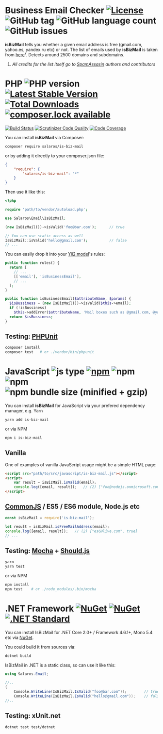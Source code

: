 Business Email Checker
[![License](https://poser.pugx.org/salaros/is-biz-mail/license)](https://packagist.org/packages/salaros/is-biz-mail)
![GitHub tag](https://img.shields.io/github/tag/salaros/is-biz-mail.svg)
![GitHub language count](https://img.shields.io/github/languages/count/salaros/is-biz-mail.svg)
![GitHub issues](https://img.shields.io/github/issues/salaros/is-biz-mail.svg)
===============================================================================

**isBizMail** tells you whether a given email address is free (gmail.com, yahoo.es, yandex.ru etc) or not.
The list of emails used by **isBizMail** is taken from [here](http://svn.apache.org/repos/asf/spamassassin/trunk/rules/20_freemail_domains.cf)¹.
Detects around 2500 domains and subdomains.

1) *All credits for the list itself go to [SpamAssasin](https://spamassassin.apache.org/) authors and contributors*

PHP
![PHP version](https://img.shields.io/badge/PHP%20version-5.4.+%20|%207.0+-blue.svg)
[![Latest Stable Version](https://poser.pugx.org/salaros/is-biz-mail/version)](https://packagist.org/packages/salaros/is-biz-mail)
[![Total Downloads](https://poser.pugx.org/salaros/is-biz-mail/downloads)](https://packagist.org/packages/salaros/is-biz-mail)
[![composer.lock available](https://poser.pugx.org/salaros/is-biz-mail/composerlock)](https://packagist.org/packages/salaros/is-biz-mail)
===============================================================================

[![Build Status](https://scrutinizer-ci.com/g/salaros/is-biz-mail/badges/build.png?b=master)](https://scrutinizer-ci.com/g/salaros/is-biz-mail/build-status/master)
[![Scrutinizer Code Quality](https://scrutinizer-ci.com/g/salaros/is-biz-mail/badges/quality-score.png?b=master)](https://scrutinizer-ci.com/g/salaros/is-biz-mail/?branch=master)
[![Code Coverage](https://scrutinizer-ci.com/g/salaros/is-biz-mail/badges/coverage.png?b=master)](https://scrutinizer-ci.com/g/salaros/is-biz-mail/?branch=master)

You can install **isBizMail** via Composer:

```bash
composer require salaros/is-biz-mail
```

or by adding it directly to your composer.json file:

```json
{
    "require": {
        "salaros/is-biz-mail": "*"
    }
}
```

Then use it like this:

```php
<?php

require 'path/to/vendor/autoload.php';

use Salaros\Email\IsBizMail;

(new IsBizMail())->isValid('foo@bar.com');      // true

// You can use static access as well
IsBizMail::isValid('hello@gmail.com');          // false
// ...
```

You can easily drop it into your [Yii2 model](https://www.yiiframework.com/doc/guide/2.0/en/input-validation#declaring-rules)'s rules:

```php
public function rules() {
  return [
    // ...
    [['email'], 'isBusinessEmail'],
    // ...
  ];
}

public function isBusinessEmail($attributeName, $params) {
  $isBussiness = (new IsBizMail())->isValid($this->email);
  if (!isBussiness)
    $this->addError($attributeName, 'Mail boxes such as @gmail.com, @yahoo.com etc are not allowed!');
  return $isBussiness;
}
```

## Testing: [PHPUnit](https://phpunit.de/)

```bash
composer install
composer test   # or ./vendor/bin/phpunit
```

JavaScript
![js type](https://img.shields.io/badge/type-Vanilla%20|%20CommonJS-589594.svg)
[![npm](https://img.shields.io/npm/v/is-biz-mail.svg)](https://www.npmjs.com/package/is-biz-mail)
![npm](https://img.shields.io/npm/dt/is-biz-mail.svg)
![npm](https://img.shields.io/npm/dw/is-biz-mail.svg)
![npm bundle size (minified + gzip)](https://img.shields.io/bundlephobia/minzip/is-biz-mail.svg)
===============================================================================

You can install **isBizMail** for JavaScript via your prefered dependency manager, e.g. Yarn

```bash
yarn add is-biz-mail
```

or via NPM

```bash
npm i is-biz-mail
```

## Vanilla

One of examples of vanilla JavaScript usage might be a simple HTML page:

```html
<script src="path/to/src/javascript/is-biz-mail.js"></script>
<script>
    var result = isBizMail.isValid(email);
    console.log([email, result]);   // (2) ["foo@nodejs.onmicrosoft.com", false]
</script>
```

## [CommonJS](http://requirejs.org/docs/commonjs.html) / ES5 / ES6 module, Node.js etc

```js
const isBizMail = require('is-biz-mail');

let result = isBizMail.isFreeMailAddress(email);
console.log([email, result]);   // (2) ["es6@live.com", true]
// ...
```

## Testing: [Mocha](https://mochajs.org/) + [Should.js](https://shouldjs.github.io/)

```bash
yarn
yarn test
```

or via NPM

```bash
npm install
npm test    # or ./node_modules/.bin/mocha
```

.NET Framework
[![NuGet](https://img.shields.io/nuget/v/Salaros.Email.IsBizMail.svg?label=NuGet&colorA=404680&colorB=98976B)](https://www.nuget.org/packages/Salaros.Email.IsBizMail)
[![NuGet](https://img.shields.io/nuget/dt/Salaros.Email.IsBizMail.svg)](https://www.nuget.org/packages/Salaros.Email.IsBizMail)
[![.NET Standard](https://img.shields.io/badge/.NET%20Standard-2.0+-784877.svg)](https://docs.microsoft.com/en-us/dotnet/standard/net-standard#net-implementation-support)
===============================================================================

You can install IsBizMail for .NET Core 2.0+ / Framework 4.6.1+, Mono 5.4 etc via [NuGet](https://www.nuget.org/packages/Salaros.Email.IsBizMail/).

You could build it from sources via:

```bash
dotnet build
```

IsBizMail in .NET is a static class, so can use it like this:

```cs
using Salaros.Email;

//..
{
    Console.WriteLine(IsBizMail.IsValid("foo@bar.com"));        // true
    Console.WriteLine(IsBizMail.IsValid("hello@gmail.com"));    // false
//..

```

## Testing: xUnit.net

```bash
dotnet test test/dotnet
```